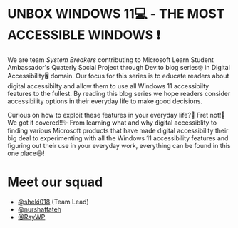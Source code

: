 # UNBOX WINDOWS 11💻 - THE MOST ACCESSIBLE WINDOWS ❗

We are team _System Breakers_ contributing to Microsoft Learn Student Ambassador's Quaterly Social Project through Dev.to blog series🤓 in Digital Accessibility🖥️ domain. Our focus for this series is to educate readers about digital accessibilty and allow them to use all Windows 11 accessibilty features to the fullest. By reading this blog series we hope readers consider accessibility options in their everyday life to make good decisions.

Curious on how to exploit these features in your everyday life?🤔 Fret not!🤪 We got it covered!!✨ From learning what and why digital accessiblity to finding various Microsoft products that have made digital accessibility their big deal to experimenting with all the Windows 11 accessibility features and figuring out their use in your everyday work, everything can be found in this one place😄!

# Meet our squad

- [@sheki018](https://github.com/sheki018) (Team Lead)
- [@nurshatfateh](https://github.com/nurshatfateh)
- [@RayWP](https://github.com/RayWP)

